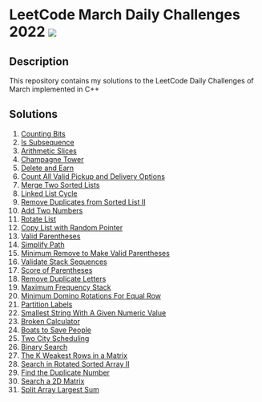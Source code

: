# LeetCode March Daily Challenges 2022 <img src="https://img.icons8.com/external-bearicons-outline-color-bearicons/64/000000/external-Competition-business-and-marketing-bearicons-outline-color-bearicons.png"/>
## Description
This repository contains my solutions to the LeetCode Daily Challenges of March implemented in C++

## Solutions
1. <a href="https://github.com/miraehab/LeetCode-March-Daily-Challenges/blob/main/338.%20Counting%20Bits.cpp">Counting Bits</a>
2. <a href="https://github.com/miraehab/LeetCode-March-Daily-Challenges/blob/main/392.%20Is%20Subsequence.cpp">Is Subsequence</a>
3. <a href="https://github.com/miraehab/LeetCode-March-Daily-Challenges/blob/main/413.%20Arithmetic%20Slices.cpp">Arithmetic Slices</a>
4. <a href="https://github.com/miraehab/LeetCode-March-Daily-Challenges/blob/main/799.%20Champagne%20Tower.cpp">Champagne Tower</a>
5. <a href="https://github.com/miraehab/LeetCode-March-Daily-Challenges/blob/main/740.%20Delete%20and%20Earn.cpp">Delete and Earn</a>
6. <a href="https://github.com/miraehab/LeetCode-March-Daily-Challenges/blob/main/1359.%20Count%20All%20Valid%20Pickup%20and%20Delivery%20Options.cpp">Count All Valid Pickup and Delivery Options</a>
7. <a href="https://github.com/miraehab/LeetCode-March-Daily-Challenges/blob/main/21.%20Merge%20Two%20Sorted%20Lists.cpp">Merge Two Sorted Lists</a>
8. <a href="https://github.com/miraehab/LeetCode-March-Daily-Challenges/blob/main/141.%20Linked%20List%20Cycle.cpp">Linked List Cycle</a>
9. <a href="https://github.com/miraehab/LeetCode-March-Daily-Challenges/blob/main/82.%20Remove%20Duplicates%20from%20Sorted%20List%20II.cpp">Remove Duplicates from Sorted List II</a>
10. <a href="https://github.com/miraehab/LeetCode-March-Daily-Challenges/blob/main/2.%20Add%20Two%20Numbers.cpp">Add Two Numbers</a>
11. <a href="https://github.com/miraehab/LeetCode-March-Daily-Challenges/blob/main/61.%20Rotate%20List.cpp">Rotate List</a>
12. <a href="https://github.com/miraehab/LeetCode-March-Daily-Challenges/blob/main/138.%20Copy%20List%20with%20Random%20Pointer.cpp">Copy List with Random Pointer</a>
13. <a href="https://github.com/miraehab/LeetCode-March-Daily-Challenges/blob/main/20.%20Valid%20Parentheses.cpp">Valid Parentheses</a>
14. <a href="https://github.com/miraehab/LeetCode-March-Daily-Challenges/blob/main/71.%20Simplify%20Path.cpp">Simplify Path</a>
15. <a href="https://github.com/miraehab/LeetCode-March-Daily-Challenges/blob/main/1249.%20Minimum%20Remove%20to%20Make%20Valid%20Parentheses.cpp">Minimum Remove to Make Valid Parentheses</a>
16. <a href="https://github.com/miraehab/LeetCode-March-Daily-Challenges/blob/main/946.%20Validate%20Stack%20Sequences.cpp">Validate Stack Sequences</a>
17. <a href="https://github.com/miraehab/LeetCode-March-Daily-Challenges/blob/main/856.%20Score%20of%20Parentheses.cpp">Score of Parentheses</a>
18. <a href="https://github.com/miraehab/LeetCode-March-Daily-Challenges/blob/main/316.%20Remove%20Duplicate%20Letters.cpp">Remove Duplicate Letters</a>
19. <a href="https://github.com/miraehab/LeetCode-March-Daily-Challenges/blob/main/895.%20Maximum%20Frequency%20Stack.cpp">Maximum Frequency Stack</a>
20. <a href="https://github.com/miraehab/LeetCode-March-Daily-Challenges/blob/main/1007.%20Minimum%20Domino%20Rotations%20For%20Equal%20Row.cpp">Minimum Domino Rotations For Equal Row</a>
21. <a href="https://github.com/miraehab/LeetCode-March-Daily-Challenges/blob/main/763.%20Partition%20Labels.cpp">Partition Labels</a>
22. <a href="https://github.com/miraehab/LeetCode-March-Daily-Challenges/blob/main/1663.%20Smallest%20String%20With%20A%20Given%20Numeric%20Value.cpp">Smallest String With A Given Numeric Value</a>
23. <a href="https://github.com/miraehab/LeetCode-March-Daily-Challenges/blob/main/991.%20Broken%20Calculator.cpp">Broken Calculator</a>
24. <a href="https://github.com/miraehab/LeetCode-March-Daily-Challenges/blob/main/881.%20Boats%20to%20Save%20People.cpp">Boats to Save People</a>
25. <a href="https://github.com/miraehab/LeetCode-March-Daily-Challenges/blob/main/1029.%20Two%20City%20Scheduling.cpp">Two City Scheduling</a>
26. <a href="https://github.com/miraehab/LeetCode-March-Daily-Challenges/blob/main/704.%20Binary%20Search.cpp">Binary Search</a>
27. <a href="https://github.com/miraehab/LeetCode-March-Daily-Challenges/blob/main/1337.%20The%20K%20Weakest%20Rows%20in%20a%20Matrix.cpp">The K Weakest Rows in a Matrix</a>
28. <a href="https://github.com/miraehab/LeetCode-March-Daily-Challenges/blob/main/81.%20Search%20in%20Rotated%20Sorted%20Array%20II.cpp">Search in Rotated Sorted Array II</a>
29. <a href="https://github.com/miraehab/LeetCode-March-Daily-Challenges/blob/main/287.%20Find%20the%20Duplicate%20Number.cpp">Find the Duplicate Number</a>
30. <a href="https://github.com/miraehab/LeetCode-March-Daily-Challenges/blob/main/74.%20Search%20a%202D%20Matrix.cpp">Search a 2D Matrix</a>
31. <a href="https://github.com/miraehab/LeetCode-March-Daily-Challenges-2022/blob/main/410.%20Split%20Array%20Largest%20Sum.cpp">Split Array Largest Sum</a>